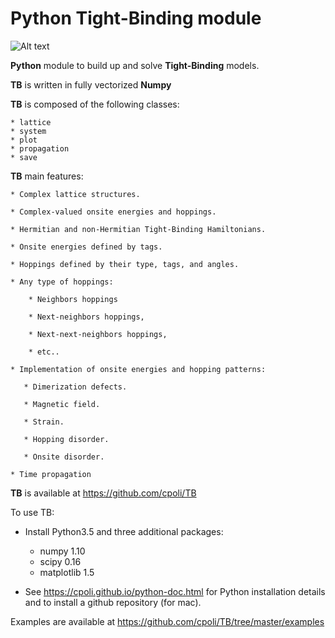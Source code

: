 Python Tight-Binding module
========================


![Alt text](https://github.com/cpoli/TB/blob/master/logoTB_.png)



**Python** module to build up and solve **Tight-Binding** models. 

**TB** is written in fully vectorized **Numpy**

**TB** is composed of the following classes:

    * lattice
    * system
    * plot
    * propagation
    * save


**TB** main features:

    * Complex lattice structures.

    * Complex-valued onsite energies and hoppings.

    * Hermitian and non-Hermitian Tight-Binding Hamiltonians.

    * Onsite energies defined by tags.

    * Hoppings defined by their type, tags, and angles.

    * Any type of hoppings:

        * Neighbors hoppings

        * Next-neighbors hoppings, 

        * Next-next-neighbors hoppings,

        * etc..

    * Implementation of onsite energies and hopping patterns:

       * Dimerization defects.

       * Magnetic field.

       * Strain.

       * Hopping disorder.

       * Onsite disorder.

    * Time propagation

**TB** is available at https://github.com/cpoli/TB


To use TB:

  * Install Python3.5 and three additional packages:

      * numpy 1.10
      * scipy 0.16
      * matplotlib 1.5

  * See https://cpoli.github.io/python-doc.html for Python installation details
      and to install a github repository (for mac).

Examples are available at https://github.com/cpoli/TB/tree/master/examples
